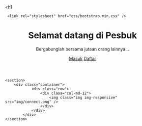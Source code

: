 <h1<!DOCTYPE html>
<html lang="en">
<head>
    <meta charset="UTF-8">
    <meta name="viewport" content="width=device-width, initial-scale=1.0">
    <meta http-equiv="X-UA-Compatible" content="ie=edge">
    <title>Pesbuk</title>

     <link rel="stylesheet" href="css/bootstrap.min.css" />
</head>
<body class="bg-light">
    <header>
        <div class="jumbotron jumbotron-fluid">
            <div class="container">
                <div class="row">
                    <div class="col-md-8">
                        <h1>Selamat datang di Pesbuk</h1>
                        <p>Bergabunglah bersama jutaan orang lainnya...</p>
                    </div>
                    <div class="col-md-4">
                        <a href="login.php" class="btn btn-secondary">Masuk</a>
                        <a href="register.php" class="btn btn-success">Daftar</a>
                    </div>
                </div>
            </div>
        </div>
    </header>

    <section>
        <div class="container">
                <div class="row">
                    <div class="col-md-12">
                        <img class="img img-responsive" src="img/connect.png" />
                    </div>
                </div>
            </div>
    </section>

</body>
</html>
